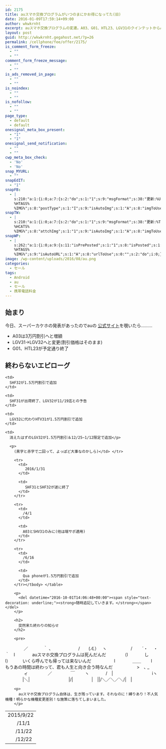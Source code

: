 ```yaml
---
id: 2175
title: auスマホ交換プログラムがいつのまにかお得になってた(旧)
date: 2016-01-09T17:59:14+09:00
author: wkwkrnht
excerpt: auスマホ交換プログラムの変遷。A03、G01、HTL23、LGV31のクインテットからA03、LGV32へのコンビへの変更から物語は始まる。
layout: post
guid: http://wkwkrnht.gegahost.net/?p=26
permalink: /cellphone/fee/offer/2175/
is_comment_form_freeze:
  - ""
  - ""
comment_form_freeze_message:
  - ""
  - ""
is_ads_removed_in_page:
  - ""
  - ""
is_noindex:
  - ""
  - ""
is_nofollow:
  - ""
  - ""
page_type:
  - default
  - default
onesignal_meta_box_present:
  - "1"
  - "1"
onesignal_send_notification:
  - ""
  - ""
cwp_meta_box_check:
  - 'No'
  - 'No'
snap_MYURL:
  - ""
snapEdIT:
  - "1"
snapFB:
  - |
    s:210:"a:1:{i:0;a:7:{s:2:"do";s:1:"1";s:9:"msgFormat";s:38:"更新:%URL% - %TITLE%
    %HTAGS%
    %IMG%";s:8:"postType";s:1:"I";s:9:"isAutoImg";s:1:"A";s:8:"imgToUse";s:0:"";s:9:"isAutoURL";s:1:"A";s:8:"urlToUse";s:0:"";}}";
snapTW:
  - |
    s:210:"a:1:{i:0;a:7:{s:2:"do";s:1:"1";s:9:"msgFormat";s:38:"更新:%TITLE% - %URL%
    %HCATS%
    %IMG%";s:8:"attchImg";s:1:"1";s:9:"isAutoImg";s:1:"A";s:8:"imgToUse";s:0:"";s:9:"isAutoURL";s:1:"A";s:8:"urlToUse";s:0:"";}}";
snapWP:
  - |
    s:262:"a:1:{i:0;a:9:{s:11:"isPrePosted";s:1:"1";s:8:"isPosted";s:1:"1";s:4:"pgID";s:3:"712";s:5:"pDate";s:19:"2016-11-03 10:13:51";s:10:"msgTFormat";s:7:"%TITLE%";s:9:"msgFormat";s:21:"%URL%
    %HTAGS%
    %IMG%";s:9:"isAutoURL";s:1:"A";s:8:"urlToUse";s:0:"";s:2:"do";i:0;}}";
image: /wp-content/uploads/2016/08/au.png
categories:
  - セール
tags:
  - Android
  - au
  - セール
  - 携帯電話料金
---
```

## 始まり

今日、スーパーカケホの発表があったのでauの [公式サイト](http://www.au.kddi.com/mobile/campaign/sp-change-pg/)を覗いたら………

  * A03は3万円割引へと増額
  * LGV31→LGV32へと変更(割引価格はそのまま)
  * G01、HTL23が予定通り終了

## 終わらないエピローグ

<table>
  <tr>
    <td>
      2015/9/22
    </td>
    
    <td>
      SHF32が1.5万円割引で追加
    </td>
  </tr>
  
  <tr>
    <td>
             /11/1
    </td>
    
    <td>
      SHF31が出荷終了、LGV32が11/19迄との予告
    </td>
  </tr>
  
  <tr>
    <td>
            /11/22
    </td>
    
    <td>
      LGV32に代わりHTV31が1.5万円割引で追加
    </td>
  </tr>
  
  <tr>
    <td>
            /12/22
    </td>
    
    <td>
      消えたはずのLGV32が1.5万円割引＆12/25~1/12限定で追加</p> 
      
      <p>
        (黒字と赤字で二回って、よっぽど大事なのかしら)</td> </tr> 
        
        <tr>
          <td>
             2016/1/31
          </td>
          
          <td>
             SHF31とSHF32が遂に終了
          </td>
        </tr>
        
        <tr>
          <td>
            /4/1
          </td>
          
          <td>
            A03とSHV31のみに(他は端サポ適用)
          </td>
        </tr>
        
        <tr>
          <td>
            /6/16
          </td>
          
          <td>
            Qua phoneが1.5万円割引で追加
          </td>
        </tr></tbody> </table> 
        
        <p>
          <del datetime="2016-10-01T14:06:48+00:00"><span style="text-decoration: underline;"><strong>随時追記していきます。</strong></span></del>
        </p>
        
        <h2>
          突然来た終わりの知らせ
        </h2>
        
        <pre>
　　　     　／ 　　　 ｀ ､ 
　　　　　　/　　(_ﾉL_）　 ヽ 
　　　　　 /　　 ´・　 ・｀　l　　　　auスマホ交換プログラムは死んだんだ 
　　　　（l 　 　　 し　　　 l）　　　 いくら呼んでも帰っては来ないんだ 
　　　　　l　　　　＿＿　　  l　　　　もうあの時間は終わって、君も人生と向き合う時なんだ 
　　　　　 >　､ _ 　　　　 ィ 
　　　　 ／　 　　　￣　　 ヽ 
　　 　 /　|　　　　　　　　　iヽ 
　　　　|＼|　　　　　　　　　|/| 
　　　　|　||/＼／＼／＼/|　| 
</pre>
        
        <p>
          auスマホ交換プログラム自体は、生き残っています。それなのに！縛りあり！不人気機種！明らかな機種変更差別！な施策に落ちてしまいました。
        </p>